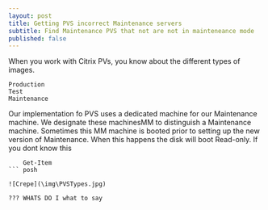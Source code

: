 ```yaml
---
layout: post
title: Getting PVS incorrect Maintenance servers
subtitle: Find Maintenance PVS that not are not in mainteneance mode 
published: false
---
```


When you work with Citrix PVs, you know about the different types of images.

    Production
    Test
    Maintenance

Our implementation fo PVS uses a dedicated machine for our Maintenance machine.  We designate these machinesMM to distinguish a Maintenance machine.  Sometimes this MM machine is booted prior to setting up the new version of Maintenance.  When this happens the disk will boot Read-only.  If you dont know this

``` posh
    Get-Item
``` posh

![Crepe](\img\PVSTypes.jpg)

??? WHATS DO I what to say
